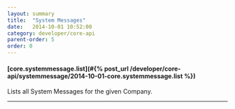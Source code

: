 ```yaml
---
layout: summary
title:  "System Messages"
date:   2014-10-01 10:52:00
category: developer/core-api
parent-order: 5
order: 0
---
```


#### [core.systemmessage.list](#{% post_url /developer/core-api/systemmessage/2014-10-01-core.systemmessage.list %})

Lists all System Messages for the given Company.

***
